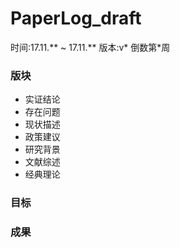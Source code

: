 # PaperLog_draft

时间:17.11.** ~ 17.11.**
版本:v*
倒数第*周

### 版块
- 实证结论
- 存在问题
- 现状描述
- 政策建议
- 研究背景
- 文献综述
- 经典理论

### 目标

### 成果